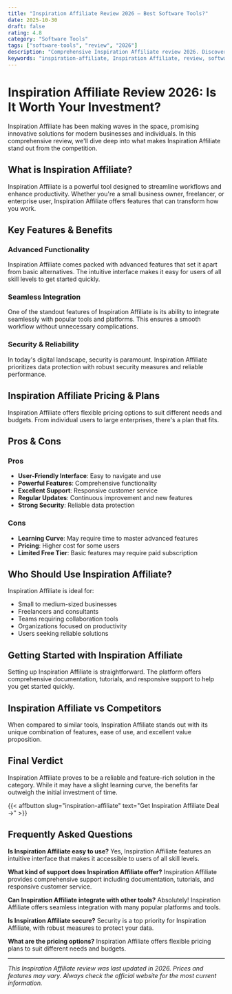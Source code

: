 ```yaml
---
title: "Inspiration Affiliate Review 2026 – Best Software Tools?"
date: 2025-10-30
draft: false
rating: 4.8
category: "Software Tools"
tags: ["software-tools", "review", "2026"]
description: "Comprehensive Inspiration Affiliate review 2026. Discover if this  tool is the best choice for your needs."
keywords: "inspiration-affiliate, Inspiration Affiliate, review, software tools, 2026, best software tools"
---
```


# Inspiration Affiliate Review 2026: Is It Worth Your Investment?

Inspiration Affiliate has been making waves in the  space, promising innovative solutions for modern businesses and individuals. In this comprehensive review, we'll dive deep into what makes Inspiration Affiliate stand out from the competition.

## What is Inspiration Affiliate?

Inspiration Affiliate is a powerful  tool designed to streamline workflows and enhance productivity. Whether you're a small business owner, freelancer, or enterprise user, Inspiration Affiliate offers features that can transform how you work.

## Key Features & Benefits

### Advanced Functionality
Inspiration Affiliate comes packed with advanced features that set it apart from basic alternatives. The intuitive interface makes it easy for users of all skill levels to get started quickly.

### Seamless Integration
One of the standout features of Inspiration Affiliate is its ability to integrate seamlessly with popular tools and platforms. This ensures a smooth workflow without unnecessary complications.

### Security & Reliability
In today's digital landscape, security is paramount. Inspiration Affiliate prioritizes data protection with robust security measures and reliable performance.

## Inspiration Affiliate Pricing & Plans

Inspiration Affiliate offers flexible pricing options to suit different needs and budgets. From individual users to large enterprises, there's a plan that fits.

## Pros & Cons

### Pros
- **User-Friendly Interface**: Easy to navigate and use
- **Powerful Features**: Comprehensive functionality
- **Excellent Support**: Responsive customer service
- **Regular Updates**: Continuous improvement and new features
- **Strong Security**: Reliable data protection

### Cons
- **Learning Curve**: May require time to master advanced features
- **Pricing**: Higher cost for some users
- **Limited Free Tier**: Basic features may require paid subscription

## Who Should Use Inspiration Affiliate?

Inspiration Affiliate is ideal for:
- Small to medium-sized businesses
- Freelancers and consultants
- Teams requiring collaboration tools
- Organizations focused on productivity
- Users seeking reliable  solutions

## Getting Started with Inspiration Affiliate

Setting up Inspiration Affiliate is straightforward. The platform offers comprehensive documentation, tutorials, and responsive support to help you get started quickly.

## Inspiration Affiliate vs Competitors

When compared to similar tools, Inspiration Affiliate stands out with its unique combination of features, ease of use, and excellent value proposition.

## Final Verdict

Inspiration Affiliate proves to be a reliable and feature-rich solution in the  category. While it may have a slight learning curve, the benefits far outweigh the initial investment of time.

{{< affbutton slug="inspiration-affiliate" text="Get Inspiration Affiliate Deal →" >}}

## Frequently Asked Questions

**Is Inspiration Affiliate easy to use?**
Yes, Inspiration Affiliate features an intuitive interface that makes it accessible to users of all skill levels.

**What kind of support does Inspiration Affiliate offer?**
Inspiration Affiliate provides comprehensive support including documentation, tutorials, and responsive customer service.

**Can Inspiration Affiliate integrate with other tools?**
Absolutely! Inspiration Affiliate offers seamless integration with many popular platforms and tools.

**Is Inspiration Affiliate secure?**
Security is a top priority for Inspiration Affiliate, with robust measures to protect your data.

**What are the pricing options?**
Inspiration Affiliate offers flexible pricing plans to suit different needs and budgets.

---

*This Inspiration Affiliate review was last updated in 2026. Prices and features may vary. Always check the official website for the most current information.*

